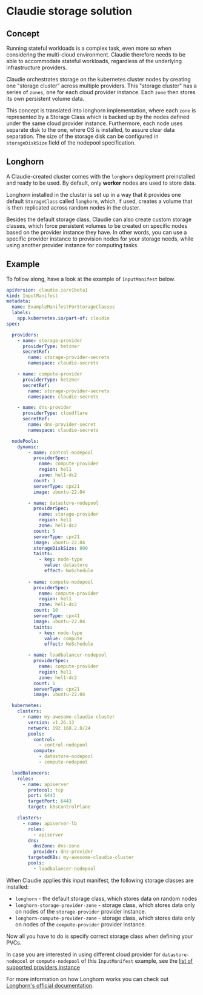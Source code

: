 # Claudie storage solution

## Concept

Running stateful workloads is a complex task, even more so when considering the multi-cloud environment. Claudie therefore needs to be able to accommodate stateful workloads, regardless of the underlying infrastructure providers.

Claudie orchestrates storage on the kubernetes cluster nodes by creating one "storage cluster" across multiple providers. This "storage cluster" has a series of `zones`, one for each cloud provider instance. Each `zone` then stores its own persistent volume data.

This concept is translated into longhorn implementation, where each `zone` is represented by a Storage Class which is backed up by the nodes defined under the same cloud provider instance. Furthermore, each node uses separate disk to the one, where OS is installed, to assure clear data separation. The size of the storage disk can be configured in `storageDiskSize` field of the nodepool specification.

## Longhorn

A Claudie-created cluster comes with the `longhorn` deployment preinstalled and ready to be used. By default, only **worker** nodes are used to store data.

Longhorn installed in the cluster is set up in a way that it provides one default `StorageClass` called `longhorn`, which, if used, creates a volume that is then replicated across random nodes in the cluster.

Besides the default storage class, Claudie can also create custom storage classes, which force persistent volumes to be created on specific nodes based on the provider instance they have. In other words, you can use a specific provider instance to provision nodes for your storage needs, while using another provider instance for computing tasks.

## Example

To follow along, have a look at the example of `InputManifest` below.

``` yaml title="storage-classes-example.yaml"
apiVersion: claudie.io/v1beta1
kind: InputManifest
metadata:
  name: ExampleManifestForStorageClasses
  labels:
    app.kubernetes.io/part-of: claudie
spec:

  providers:
    - name: storage-provider
      providerType: hetzner
      secretRef:
        name: storage-provider-secrets
        namespace: claudie-secrets

    - name: compute-provider
      providerType: hetzner
      secretRef:
        name: storage-provider-secrets
        namespace: claudie-secrets

    - name: dns-provider
      providerType: cloudflare
      secretRef:
        name: dns-provider-secret
        namespace: claudie-secrets

  nodePools:
    dynamic:
        - name: control-nodepool
          providerSpec:
            name: compute-provider
            region: hel1
            zone: hel1-dc2
          count: 3
          serverType: cpx21
          image: ubuntu-22.04

        - name: datastore-nodepool
          providerSpec:
            name: storage-provider
            region: hel1
            zone: hel1-dc2
          count: 5
          serverType: cpx21
          image: ubuntu-22.04
          storageDiskSize: 800
          taints:
            - key: node-type
              value: datastore
              effect: NoSchedule
  
        - name: compute-nodepool
          providerSpec:
            name: compute-provider
            region: hel1
            zone: hel1-dc2
          count: 10
          serverType: cpx41
          image: ubuntu-22.04
          taints:
            - key: node-type
              value: compute
              effect: NoSchedule

        - name: loadbalancer-nodepool
          providerSpec:
            name: compute-provider
            region: hel1
            zone: hel1-dc2
          count: 1
          serverType: cpx21
          image: ubuntu-22.04

  kubernetes:
    clusters:
      - name: my-awesome-claudie-cluster
        version: v1.26.13
        network: 192.168.2.0/24
        pools:
          control:
            - control-nodepool
          compute:
            - datastore-nodepool
            - compute-nodepool

  loadBalancers:
    roles:
      - name: apiserver
        protocol: tcp
        port: 6443
        targetPort: 6443
        target: k8sControlPlane

    clusters:
      - name: apiserver-lb
        roles:
          - apiserver
        dns:
          dnsZone: dns-zone
          provider: dns-provider
        targetedK8s: my-awesome-claudie-cluster
        pools:
          - loadbalancer-nodepool
```

When Claudie applies this input manifest, the following storage classes are installed:

- `longhorn` - the default storage class, which stores data on random nodes
- `longhorn-storage-provider-zone` - storage class, which stores data only on nodes of the `storage-provider` provider instance.
- `longhorn-compute-provider-zone` - storage class, which stores data only on nodes of the `compute-provider` provider instance.

Now all you have to do is specify correct storage class when defining your PVCs.

In case you are interested in using different cloud provider for `datastore-nodepool` or `compute-nodepool` of this `InputManifest` example, see the [list of supported providers instance](../getting-started/detailed-guide.md#supported-providers)

For more information on how Longhorn works you can check out [Longhorn's official documentation](https://longhorn.io/docs/1.4.0/what-is-longhorn/).
